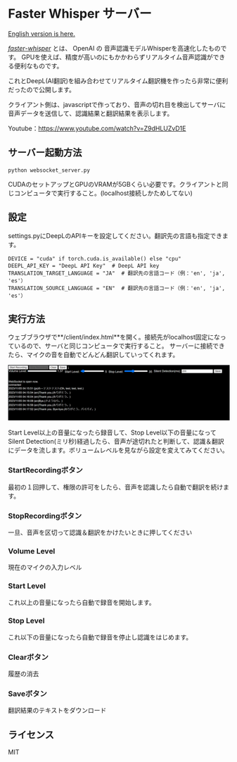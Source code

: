 # Faster Whisper サーバー

[English version is here.](README_EN.md)



[*faster*-*whisper*](https://github.com/guillaumekln/faster-whisper) とは、 OpenAI の 音声認識モデルWhisperを高速化したものです。 GPUを使えば、精度が高いのにもかかわらずリアルタイム音声認識ができる便利なものです。

これとDeepL(AI翻訳)を組み合わせてリアルタイム翻訳機を作ったら非常に便利だったので公開します。

クライアント側は、javascriptで作っており、音声の切れ目を検出してサーバに音声データを送信して、認識結果と翻訳結果を表示します。

Youtube：https://www.youtube.com/watch?v=Z9dHLUZvD1E





## サーバー起動方法

```
python websocket_server.py
```

CUDAのセットアップとGPUのVRAMが5GBくらい必要です。クライアントと同じコンピュータで実行すること。(localhost接続しかためしてない)



## 設定

settings.pyにDeepLのAPIキーを設定してください。翻訳先の言語も指定できます。

```
DEVICE = "cuda" if torch.cuda.is_available() else "cpu"
DEEPL_API_KEY = "DeepL API Key"  # DeepL API key
TRANSLATION_TARGET_LANGUAGE = "JA"  # 翻訳先の言語コード（例：'en', 'ja', 'es'）
TRANSLATION_SOURCE_LANGUAGE = "EN"  # 翻訳先の言語コード（例：'en', 'ja', 'es'）
```



## 実行方法

ウェブブラウザで**/client/index.html**を開く。接続先がlocalhost固定になっているので、サーバと同じコンピュータで実行すること。
サーバーに接続できたら、マイクの音を自動でどんどん翻訳していってくれます。

![image-20231105041802180](assets/image-20231105041802180.png)

Start Level以上の音量になったら録音して、Stop Level以下の音量になってSilent Detection(ミリ秒)経過したら、音声が途切れたと判断して、認識＆翻訳にデータを流します。ボリュームレベルを見ながら設定を変えてみてください。



### StartRecordingボタン
最初の１回押して、権限の許可をしたら、音声を認識したら自動で翻訳を続けます。
### StopRecordingボタン
一旦、音声を区切って認識＆翻訳をかけたいときに押してください

### Volume Level
現在のマイクの入力レベル
### Start Level
これ以上の音量になったら自動で録音を開始します。
### Stop Level
これ以下の音量になったら自動で録音を停止し認識をはじめます。
### Clearボタン
履歴の消去
### Saveボタン
翻訳結果のテキストをダウンロード




## ライセンス
MIT
